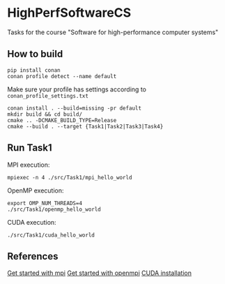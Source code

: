 # HighPerfSoftwareCS
Tasks for the course "Software for high-performance computer systems"

## How to build
```
pip install conan
conan profile detect --name default
```
Make sure your profile has settings according to `conan_profile_settings.txt`

```
conan install . --build=missing -pr default
mkdir build && cd build/
cmake .. -DCMAKE_BUILD_TYPE=Release
cmake --build . --target {Task1|Task2|Task3|Task4}
```

## Run Task1

MPI execution:

`mpiexec -n 4 ./src/Task1/mpi_hello_world`

OpenMP execution:
```
export OMP_NUM_THREADS=4
./src/Task1/openmp_hello_world
```

CUDA execution:
```
./src/Task1/cuda_hello_world
```

## References
[Get started with mpi](https://www.paulnorvig.com/guides/using-mpi-with-c.html)
[Get started with openmpi](https://curc.readthedocs.io/en/latest/programming/OpenMP-C.html)
[CUDA installation](https://www.cherryservers.com/blog/install-cuda-ubuntu)
